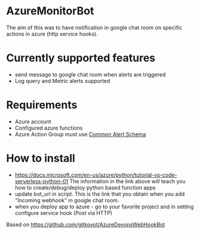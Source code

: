 # AzureMonitorBot

The aim of this was to have notification in google chat room on specific actions in azure (http service hooks).

# Currently supported features
   - send message to google chat room when alerts are triggered
   - Log query and Metric alerts supported

# Requirements
  - Azure account
  - Configured azure functions 
  - Azure Action Group must use [Common Alert Schema](https://docs.microsoft.com/en-us/azure/azure-monitor/platform/alerts-common-schema)
  
# How to install
 - https://docs.microsoft.com/en-us/azure/python/tutorial-vs-code-serverless-python-01 
   The information in the link above will teach you how to create/debug/deploy python based function apps
 - update bot_url in script. This is the link that you obtain when you add "Incoming webhook" in google chat room.
 - when you deploy app to azure - go to your favorite project and in setting configure service hook (Post via HTTP)


Based on https://github.com/gitkoyot/AzureDevopsWebHookBot
